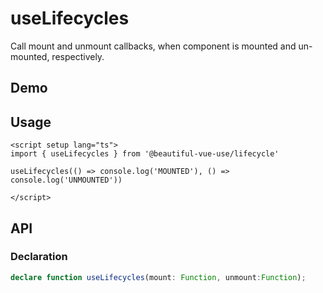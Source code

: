 # useLifecycles

Call mount and unmount callbacks, when component is mounted and un-mounted, respectively.

## Demo

## Usage

```vue
<script setup lang="ts">
import { useLifecycles } from '@beautiful-vue-use/lifecycle'

useLifecycles(() => console.log('MOUNTED'), () => console.log('UNMOUNTED'))

</script>

```

## API

### Declaration

```ts
declare function useLifecycles(mount: Function, unmount:Function);

```
